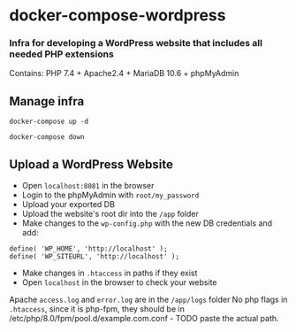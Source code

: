 # docker-compose-wordpress

### Infra for developing a WordPress website that includes all needed PHP extensions
Contains: PHP 7.4 + Apache2.4 + MariaDB 10.6 + phpMyAdmin

## Manage infra
`docker-compose up -d`

`docker-compose down`

## Upload a WordPress Website
* Open `localhost:8081` in the browser
* Login to the phpMyAdmin with `root/my_password`
* Upload your exported DB
* Upload the website's root dir into the `/app` folder
* Make changes to the `wp-config.php` with the new DB credentials and add:
```
define( 'WP_HOME', 'http://localhost' ); 
define( 'WP_SITEURL', 'http://localhost' );
```
* Make changes in `.htaccess` in paths if they exist
* Open `localhost` in the browser to check your website

Apache `access.log` and `error.log` are in the `/app/logs` folder
No php flags in `.htaccess`, since it is php-fpm, they should be in /etc/php/8.0/fpm/pool.d/example.com.conf - TODO paste the actual path.
